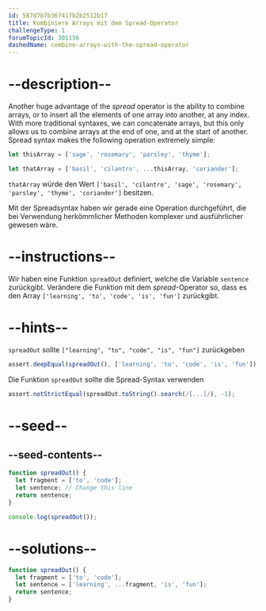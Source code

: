 ```yaml
---
id: 587d7b7b367417b2b2512b17
title: Kombiniere Arrays mit dem Spread-Operator
challengeType: 1
forumTopicId: 301156
dashedName: combine-arrays-with-the-spread-operator
---
```


# --description--

Another huge advantage of the <dfn>spread</dfn> operator is the ability to combine arrays, or to insert all the elements of one array into another, at any index. With more traditional syntaxes, we can concatenate arrays, but this only allows us to combine arrays at the end of one, and at the start of another. Spread syntax makes the following operation extremely simple:

```js
let thisArray = ['sage', 'rosemary', 'parsley', 'thyme'];

let thatArray = ['basil', 'cilantro', ...thisArray, 'coriander'];
```

`thatArray` würde den Wert `['basil', 'cilantro', 'sage', 'rosemary', 'parsley', 'thyme', 'coriander']` besitzen.

Mit der Spreadsyntax haben wir gerade eine Operation durchgeführt, die bei Verwendung herkömmlicher Methoden komplexer und ausführlicher gewesen wäre.

# --instructions--

Wir haben eine Funktion `spreadOut` definiert, welche die Variable `sentence` zurückgibt. Verändere die Funktion mit dem <dfn>spread</dfn>-Operator so, dass es den Array `['learning', 'to', 'code', 'is', 'fun']` zurückgibt.

# --hints--

`spreadOut` sollte `["learning", "to", "code", "is", "fun"]` zurückgeben

```js
assert.deepEqual(spreadOut(), ['learning', 'to', 'code', 'is', 'fun']);
```

Die Funktion `spreadOut` sollte die Spread-Syntax verwenden

```js
assert.notStrictEqual(spreadOut.toString().search(/[...]/), -1);
```

# --seed--

## --seed-contents--

```js
function spreadOut() {
  let fragment = ['to', 'code'];
  let sentence; // Change this line
  return sentence;
}

console.log(spreadOut());
```

# --solutions--

```js
function spreadOut() {
  let fragment = ['to', 'code'];
  let sentence = ['learning', ...fragment, 'is', 'fun'];
  return sentence;
}
```
